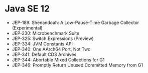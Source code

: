 # Java SE 12
* JEP-189: Shenandoah: A Low-Pause-Time Garbage Collector (Experimental)
* JEP-230: Microbenchmark Suite
* JEP-325: Switch Expressions (Preview)
* JEP-334: JVM Constants API
* JEP-340: One AArch64 Port, Not Two
* JEP-341: Default CDS Archives
* JEP-344: Abortable Mixed Collections for G1
* JEP-346: Promptly Return Unused Committed Memory from G1
